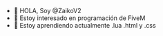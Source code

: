 - 👋 HOLA, Soy @ZaikoV2
- 👀 Estoy interesado en programación de FiveM
- 🌱 Estoy aprendiendo actualmente .lua .html y .css

<!---
ZaikoV2/ZaikoV2 is a ✨ special ✨ repository because its `README.md` (this file) appears on your GitHub profile.
You can click the Preview link to take a look at your changes.
--->

